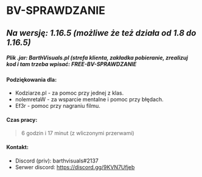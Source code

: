 # BV-SPRAWDZANIE
## _Na wersję: 1.16.5 (możliwe że też działa od 1.8 do 1.16.5)_
##### _Plik .jar: BarthVisuals.pl (strefa klienta, zakładka pobieranie, zrealizuj kod i tam trzeba wpisać: FREE-BV-SPRAWDZANIE_

#### Podziękowania dla:
- Kodziarze.pl - za pomoc przy jednej z klas.
- nolemretaW - za wsparcie mentalne i pomoc przy błędach.
- Ef3r - pomoc przy nagraniu filmu.

#### Czas pracy:
> 6 godzin i 17 minut (z wliczonymi przerwami)

#### Kontakt:
- Discord (priv): barthvisuals#2137
- Serwer discord: https://discord.gg/9KVN7Ufjeb
